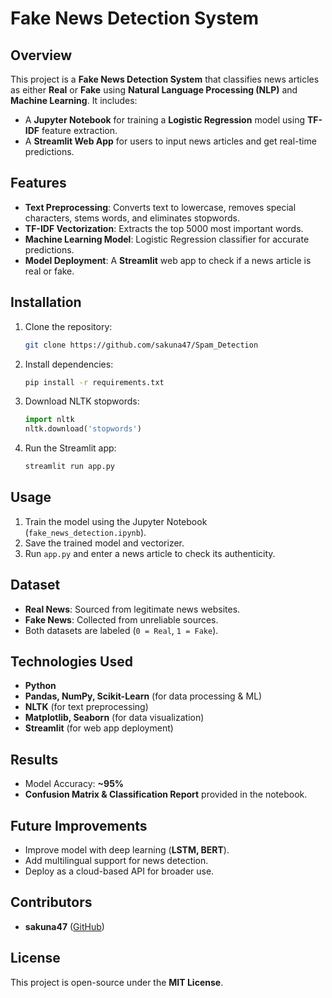 # Fake News Detection System

## Overview
This project is a **Fake News Detection System** that classifies news articles as either **Real** or **Fake** using **Natural Language Processing (NLP)** and **Machine Learning**. It includes:
- A **Jupyter Notebook** for training a **Logistic Regression** model using **TF-IDF** feature extraction.
- A **Streamlit Web App** for users to input news articles and get real-time predictions.

## Features
- **Text Preprocessing**: Converts text to lowercase, removes special characters, stems words, and eliminates stopwords.
- **TF-IDF Vectorization**: Extracts the top 5000 most important words.
- **Machine Learning Model**: Logistic Regression classifier for accurate predictions.
- **Model Deployment**: A **Streamlit** web app to check if a news article is real or fake.

## Installation
1. Clone the repository:
   ```bash
   git clone https://github.com/sakuna47/Spam_Detection
   ```
2. Install dependencies:
   ```bash
   pip install -r requirements.txt
   ```
3. Download NLTK stopwords:
   ```python
   import nltk
   nltk.download('stopwords')
   ```
4. Run the Streamlit app:
   ```bash
   streamlit run app.py
   ```

## Usage
1. Train the model using the Jupyter Notebook (`fake_news_detection.ipynb`).
2. Save the trained model and vectorizer.
3. Run `app.py` and enter a news article to check its authenticity.

## Dataset
- **Real News**: Sourced from legitimate news websites.
- **Fake News**: Collected from unreliable sources.
- Both datasets are labeled (`0 = Real`, `1 = Fake`).

## Technologies Used
- **Python**
- **Pandas, NumPy, Scikit-Learn** (for data processing & ML)
- **NLTK** (for text preprocessing)
- **Matplotlib, Seaborn** (for data visualization)
- **Streamlit** (for web app deployment)

## Results
- Model Accuracy: **~95%**
- **Confusion Matrix & Classification Report** provided in the notebook.

## Future Improvements
- Improve model with deep learning (**LSTM, BERT**).
- Add multilingual support for news detection.
- Deploy as a cloud-based API for broader use.

## Contributors
- **sakuna47** ([GitHub](https://github.com/sakuna47e))

## License
This project is open-source under the **MIT License**.

